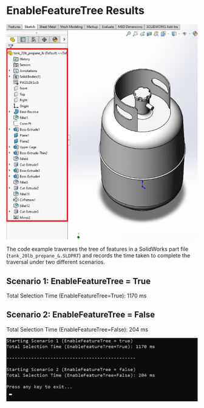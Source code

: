 # EnableFeatureTree Results

![Model](model.png)

The code example traverses the tree of features in a SolidWorks part file (`tank_20lb_propane_&.SLDPRT`) and records the time taken to complete the traversal under two different scenarios.

## Scenario 1: EnableFeatureTree = True
Total Selection Time (EnableFeatureTree=True): 1170 ms

## Scenario 2: EnableFeatureTree = False
Total Selection Time (EnableFeatureTree=False): 204 ms

![Results](results.png)